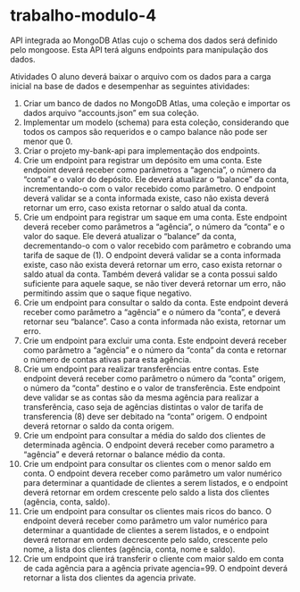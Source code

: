 # trabalho-modulo-4
API integrada ao MongoDB Atlas cujo o schema dos dados será definido pelo mongoose. Esta API terá alguns endpoints para manipulação dos dados.

Atividades
O aluno deverá baixar o arquivo com os dados para a carga inicial na base de dados e
desempenhar as seguintes atividades:
1. Criar um banco de dados no MongoDB Atlas, uma coleção e importar os dados
arquivo “accounts.json” em sua coleção.
2. Implementar um modelo (schema) para esta coleção, considerando que todos os
campos são requeridos e o campo balance não pode ser menor que 0.
3. Criar o projeto my-bank-api para implementação dos endpoints.
4. Crie um endpoint para registrar um depósito em uma conta. Este endpoint deverá
receber como parâmetros a “agencia”, o número da “conta” e o valor do depósito.
Ele deverá atualizar o “balance” da conta, incrementando-o com o valor recebido
como parâmetro. O endpoint deverá validar se a conta informada existe, caso não
exista deverá retornar um erro, caso exista retornar o saldo atual da conta.
5. Crie um endpoint para registrar um saque em uma conta. Este endpoint deverá
receber como parâmetros a “agência”, o número da “conta” e o valor do saque. Ele
deverá atualizar o “balance” da conta, decrementando-o com o valor recebido com
parâmetro e cobrando uma tarifa de saque de (1). O endpoint deverá validar se a
conta informada existe, caso não exista deverá retornar um erro, caso exista retornar
o saldo atual da conta. Também deverá validar se a conta possui saldo suficiente
para aquele saque, se não tiver deverá retornar um erro, não permitindo assim que
o saque fique negativo.
6. Crie um endpoint para consultar o saldo da conta. Este endpoint deverá receber
como parâmetro a “agência” e o número da “conta”, e deverá retornar seu “balance”.
Caso a conta informada não exista, retornar um erro.
7. Crie um endpoint para excluir uma conta. Este endpoint deverá receber como
parâmetro a “agência” e o número da “conta” da conta e retornar o número de contas
ativas para esta agência.
8. Crie um endpoint para realizar transferências entre contas. Este endpoint deverá
receber como parâmetro o número da “conta” origem, o número da “conta” destino e
o valor de transferência. Este endpoint deve validar se as contas são da mesma
agência para realizar a transferência, caso seja de agências distintas o valor de tarifa
de transferencia (8) deve ser debitado na “conta” origem. O endpoint deverá retornar
o saldo da conta origem.
9. Crie um endpoint para consultar a média do saldo dos clientes de determinada
agência. O endpoint deverá receber como parametro a “agência” e deverá retornar
o balance médio da conta.
10. Crie um endpoint para consultar os clientes com o menor saldo em conta. O endpoint
devera receber como parâmetro um valor numérico para determinar a quantidade de
clientes a serem listados, e o endpoint deverá retornar em ordem crescente pelo
saldo a lista dos clientes (agência, conta, saldo).
11. Crie um endpoint para consultar os clientes mais ricos do banco. O endpoint deverá
receber como parâmetro um valor numérico para determinar a quantidade de clientes
a serem listados, e o endpoint deverá retornar em ordem decrescente pelo saldo,
crescente pelo nome, a lista dos clientes (agência, conta, nome e saldo).
12. Crie um endpoint que irá transferir o cliente com maior saldo em conta de cada
agência para a agência private agencia=99. O endpoint deverá retornar a lista dos
clientes da agencia private.
